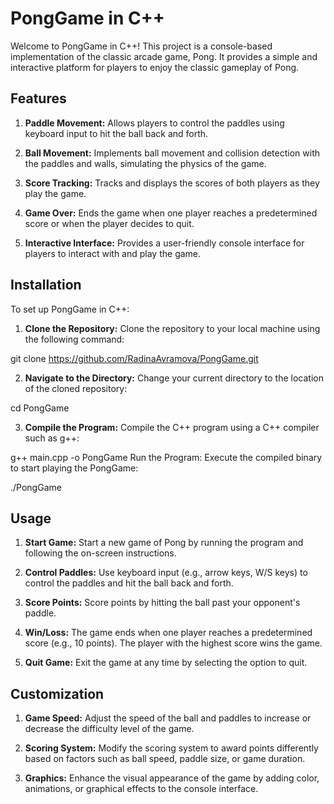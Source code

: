 # PongGame in C++ 
Welcome to PongGame in C++! This project is a console-based implementation of the classic arcade game, Pong. It provides a simple and interactive platform for players to enjoy the classic gameplay of Pong.

## Features
1. **Paddle Movement:** Allows players to control the paddles using keyboard input to hit the ball back and forth.

2. **Ball Movement:** Implements ball movement and collision detection with the paddles and walls, simulating the physics of the game.

3. **Score Tracking:** Tracks and displays the scores of both players as they play the game.

4. **Game Over:** Ends the game when one player reaches a predetermined score or when the player decides to quit.

5. **Interactive Interface:** Provides a user-friendly console interface for players to interact with and play the game.

## Installation
To set up PongGame in C++:

1. **Clone the Repository:** Clone the repository to your local machine using the following command:

git clone https://github.com/RadinaAvramova/PongGame.git

2. **Navigate to the Directory:** Change your current directory to the location of the cloned repository:

cd PongGame

3. **Compile the Program:** Compile the C++ program using a C++ compiler such as g++:

g++ main.cpp -o PongGame
Run the Program: Execute the compiled binary to start playing the PongGame:

./PongGame

## Usage
1. **Start Game:** Start a new game of Pong by running the program and following the on-screen instructions.

2. **Control Paddles:** Use keyboard input (e.g., arrow keys, W/S keys) to control the paddles and hit the ball back and forth.

3. **Score Points:** Score points by hitting the ball past your opponent's paddle.

4. **Win/Loss:** The game ends when one player reaches a predetermined score (e.g., 10 points). The player with the highest score wins the game.

5. **Quit Game:** Exit the game at any time by selecting the option to quit.

## Customization
1. **Game Speed:** Adjust the speed of the ball and paddles to increase or decrease the difficulty level of the game.

2. **Scoring System:** Modify the scoring system to award points differently based on factors such as ball speed, paddle size, or game duration.

3. **Graphics:** Enhance the visual appearance of the game by adding color, animations, or graphical effects to the console interface.
